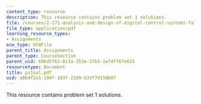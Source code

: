```yaml
---
content_type: resource
description: This resource contains problem set 1 solutions.
file: /courses/2-171-analysis-and-design-of-digital-control-systems-fall-2006/a0b4f2a1104f103f23d9b33f7d158b07_ps1sol.pdf
file_type: application/pdf
learning_resource_types:
- Assignments
ocw_type: OCWFile
parent_title: Assignments
parent_type: CourseSection
parent_uid: 69bd5f63-813a-353e-57b5-1e7dff67e615
resourcetype: Document
title: ps1sol.pdf
uid: a0b4f2a1-104f-103f-23d9-b33f7d158b07
---
```

This resource contains problem set 1 solutions.


